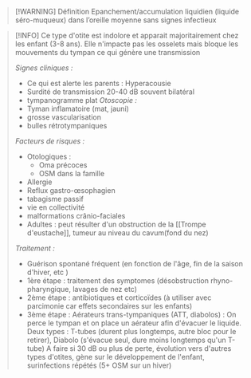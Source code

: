 >[!WARNING] Définition
>Epanchement/accumulation liquidien (liquide séro-muqueux) dans l’oreille moyenne sans signes infectieux


>[!INFO]
>Ce type d'otite est indolore et apparait majoritairement chez les enfant (3-8 ans). Elle n'impacte pas les osselets mais bloque les mouvements du tympan ce qui génère une transmission
>
>*Signes cliniques :*
>- Ce qui est alerte les parents : Hyperacousie
>- Surdité de transmission 20-40 dB souvent bilatéral
>- tympanogramme plat
>*Otoscopie :*
>- Tyman inflamatoire (mat, jauni)
>- grosse vascularisation
>- bulles rétrotympaniques
>
>*Facteurs de risques :*
>- Otologiques : 
>	- Oma précoces
>	- OSM dans la famille
>- Allergie
>- Reflux gastro-œsophagien
>- tabagisme passif
>- vie en collectivité
>- malformations crânio-faciales
>- Adultes : peut résulter d'un obstruction de la [[Trompe d'eustache]], tumeur au niveau du cavum(fond du nez)
>
>*Traitement :*
>
>- Guérison spontané fréquent (en fonction de l'âge, fin de la saison d'hiver, etc )
>- 1ère étape : traitement des symptomes (désobstruction rhyno-pharyngique, lavages de nez etc)
>- 2ème étape : antibiotiques et corticoïdes (à utiliser avec parcimonie car effets secondaires sur les enfants)
>- 3ème étape : Aérateurs trans-tympaniques (ATT, diabolos) : On perce le tympan et on place un aérateur afin d'évacuer le liquide. Deux types : T-tubes (durent plus longtemps, autre bloc pour le retirer), Diabolo (s'évacue seul, dure moins longtemps qu'un T-tube)
> A faire si 30 dB ou plus de perte, évolution vers d'autres types d'otites, gène sur le développement de l'enfant, surinfections répétés (5+ OSM sur un hiver)
